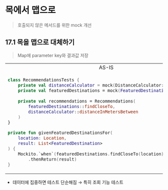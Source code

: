 # 목에서 맵으로

> 호출되지 않은 메서드를 위한 mock 개선

## 17.1 목을 맵으로 대체하기

> Map에 parameter key와 결과값 저장

<table>
<tr>
<td align="center">AS-IS</td><td align="center">TO-BE</td>
</tr>
<tr>
<td>

```kotlin
class RecommendationsTests {
    private val distanceCalculator = mock(DistanceCalculator::class.java)
    private val featuredDestinations = mock(FeaturedDestinations::class.java)
    
    private val recommendations = Recommendations(
        featuredDestinations::findCloseTo,
        distanceCalculator::distanceInMetersBetween
    )
}

private fun givenFeaturedDestinationsFor(
    location: Location,
    result: List<FeaturedDestination>
) {
    Mockito.`when`(featuredDestinations.findCloseTo(location))
        .thenReturn(result)
}
```
</td>
<td>

```kotlin
private val featuredDestinations = mutableMapOf<Location, List<FeaturedDestination>>()
    .withDefault { emptyList() }

private fun givenFeaturedDestinationsFor(
    location: Location,
    destinations: List<FeaturedDestination>
) {
    featuredDestinations[location] = destinations.toList()
}
```
</td>
</tr>
</table>

- 데이터에 집중하면 테스트 단순해짐 &rarr; 특히 조회 기능 테스트